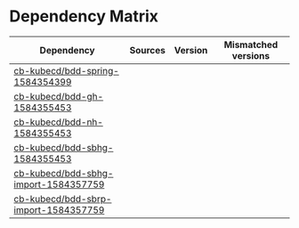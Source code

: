 # Dependency Matrix

Dependency | Sources | Version | Mismatched versions
---------- | ------- | ------- | -------------------
[cb-kubecd/bdd-spring-1584354399](https://github.com/cb-kubecd/bdd-spring-1584354399.git) |  | []() | 
[cb-kubecd/bdd-gh-1584355453](https://github.com/cb-kubecd/bdd-gh-1584355453.git) |  | []() | 
[cb-kubecd/bdd-nh-1584355453](https://github.com/cb-kubecd/bdd-nh-1584355453.git) |  | []() | 
[cb-kubecd/bdd-sbhg-1584355453](https://github.com/cb-kubecd/bdd-sbhg-1584355453.git) |  | []() | 
[cb-kubecd/bdd-sbhg-import-1584357759](https://github.com/cb-kubecd/bdd-sbhg-import-1584357759.git) |  | []() | 
[cb-kubecd/bdd-sbrp-import-1584357759](https://github.com/cb-kubecd/bdd-sbrp-import-1584357759.git) |  | []() | 
